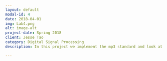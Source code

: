 ```yaml
---
layout: default
modal-id: 4
date: 2018-04-01
img: Lab4.png
alt: image-alt
project-date: Spring 2018
client: Jesse Tao 
category: Digital Signal Processing
description: In this project we implement the mp3 standard and look at how different compression ratios affect sound quality of a specific piece of music. This algorithm is frequently used to retain the salient features of music tracks, but decrease size so people can download and listen to their tracks in a reasonable amount of time. To see more details of the project click <a href="http://boulderpogoraids.tk/Tao_Jesse_Lab4">here</a>. Sample Matlab .wav files were used to implement the algorithm so no additional files are needed. 

---
```

